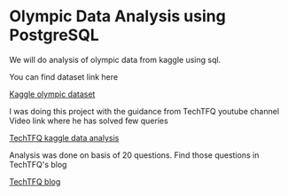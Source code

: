# Olympic Data Analysis using PostgreSQL

We will do analysis of olympic data from kaggle using sql.

You can find dataset link here

[Kaggle olympic dataset](https://www.kaggle.com/datasets/heesoo37/120-years-of-olympic-history-athletes-and-results)

I was doing this project with the guidance from TechTFQ youtube channel
Video link where he has solved few queries

[TechTFQ kaggle data analysis](https://www.youtube.com/watch?v=XruOBp7yPXU)

Analysis was done on basis of 20 questions. Find those questions in TechTFQ's blog 

[TechTFQ blog](https://techtfq.com/blog/practice-writing-sql-queries-using-real-dataset)
